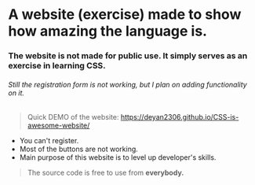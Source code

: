 # A website (exercise) made to show how amazing the language is.
### The website is not made for public use. It simply serves as an exercise in learning CSS.
###### Still the registration form is not working, but I plan on adding functionality on it.

> Quick DEMO of the website: https://deyan2306.github.io/CSS-is-awesome-website/

- You can't register.
- Most of the buttons are not working.
- Main purpose of this website is to level up developer's skills.

> The source code is free to use from **everybody.**